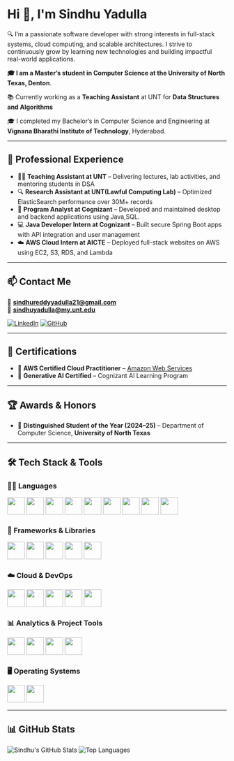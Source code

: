 # Hi 👋, I'm Sindhu Yadulla

🔍 I’m a passionate software developer with strong interests in full-stack systems, cloud computing, and scalable architectures. I strive to continuously grow by learning new technologies and building impactful real-world applications.

**🎓 I am a Master’s student in Computer Science at the **University of North Texas**, Denton**.  

📚 Currently working as a **Teaching Assistant** at UNT for **Data Structures and Algorithms**

🎓 I completed my Bachelor’s in Computer Science and Engineering at **Vignana Bharathi Institute of Technology**, Hyderabad.

---

## 💼 Professional Experience

- 👩‍🏫 **Teaching Assistant at UNT** – Delivering lectures, lab activities, and mentoring students in DSA
- 🔍 **Research Assistant at UNT(Lawful Computing Lab)** – Optimized ElasticSearch performance over 30M+ records
- 💼 **Program Analyst at Cognizant** – Developed and maintained desktop and backend applications using Java,SQL.
- 💻 **Java Developer Intern at Cognizant** – Built secure Spring Boot apps with API integration and user management
- ☁️ **AWS Cloud Intern at AICTE** – Deployed full-stack websites on AWS using EC2, S3, RDS, and Lambda

---

## 📫 Contact Me

📧 **sindhureddyyadulla21@gmail.com**  
📧 **sindhuyadulla@my.unt.edu**

[![LinkedIn](https://img.shields.io/badge/-LinkedIn-blue?logo=linkedin&style=for-the-badge)](https://linkedin.com/in/sindhu-yadulla-42071a212)
[![GitHub](https://img.shields.io/badge/-GitHub-black?logo=github&style=for-the-badge)](https://github.com/sindhureddyyadulla)

---
## 🏅 Certifications

- 🧠 **AWS Certified Cloud Practitioner** – [Amazon Web Services](https://aws.amazon.com/certification/certified-cloud-practitioner/)
- 🤖 **Generative AI Certified** – Cognizant AI Learning Program

---

## 🏆 Awards & Honors

- 🏅 **Distinguished Student of the Year (2024–25)** – Department of Computer Science, **University of North Texas**
---

## 🛠️ Tech Stack & Tools

### 👩‍💻 Languages
<p align="left">
  <a href="https://www.java.com/"><img src="https://cdn.jsdelivr.net/gh/devicons/devicon/icons/java/java-original.svg" width="40" /></a>
  <a href="https://www.python.org/"><img src="https://cdn.jsdelivr.net/gh/devicons/devicon/icons/python/python-original.svg" width="40" /></a>
  <a href="https://en.wikipedia.org/wiki/C_(programming_language)"><img src="https://cdn.jsdelivr.net/gh/devicons/devicon/icons/c/c-original.svg" width="40" /></a>
  <a href="https://developer.mozilla.org/en-US/docs/Web/JavaScript"><img src="https://cdn.jsdelivr.net/gh/devicons/devicon/icons/javascript/javascript-original.svg" width="40" /></a>
  <a href="https://www.typescriptlang.org/"><img src="https://cdn.jsdelivr.net/gh/devicons/devicon/icons/typescript/typescript-original.svg" width="40" /></a>
  <a href="https://developer.mozilla.org/en-US/docs/Web/HTML"><img src="https://cdn.jsdelivr.net/gh/devicons/devicon/icons/html5/html5-original.svg" width="40" /></a>
  <a href="https://developer.mozilla.org/en-US/docs/Web/CSS"><img src="https://cdn.jsdelivr.net/gh/devicons/devicon/icons/css3/css3-original.svg" width="40" /></a>
  <a href="https://www.mysql.com/"><img src="https://cdn.jsdelivr.net/gh/devicons/devicon/icons/mysql/mysql-original.svg" width="40" /></a>
  <a href="https://www.postgresql.org/"><img src="https://cdn.jsdelivr.net/gh/devicons/devicon/icons/postgresql/postgresql-original.svg" width="40" /></a>
</p>

### 🧩 Frameworks & Libraries
<p align="left">
  <a href="https://spring.io/projects/spring-boot"><img src="https://cdn.jsdelivr.net/gh/devicons/devicon/icons/spring/spring-original.svg" width="40" /></a>
  <a href="https://www.djangoproject.com/"><img src="https://cdn.jsdelivr.net/gh/devicons/devicon/icons/django/django-plain.svg" width="40" /></a>
  <a href="https://reactjs.org/"><img src="https://cdn.jsdelivr.net/gh/devicons/devicon/icons/react/react-original.svg" width="40" /></a>
  <a href="https://pytorch.org/"><img src="https://cdn.jsdelivr.net/gh/devicons/devicon/icons/pytorch/pytorch-original.svg" width="40" /></a>
  <a href="https://www.tensorflow.org/"><img src="https://cdn.jsdelivr.net/gh/devicons/devicon/icons/tensorflow/tensorflow-original.svg" width="40" /></a>
</p>

### ☁️ Cloud & DevOps
<p align="left">
  <a href="https://aws.amazon.com/"><img src="https://img.icons8.com/color/48/000000/amazon-web-services.png" width="40"/></a>
  <a href="https://azure.microsoft.com/"><img src="https://cdn.jsdelivr.net/gh/devicons/devicon/icons/azure/azure-original.svg" width="40" /></a>
  <a href="https://www.docker.com/"><img src="https://cdn.jsdelivr.net/gh/devicons/devicon/icons/docker/docker-original.svg" width="40" /></a>
  <a href="https://kubernetes.io/"><img src="https://cdn.jsdelivr.net/gh/devicons/devicon/icons/kubernetes/kubernetes-plain.svg" width="40" /></a>
  <a href="https://git-scm.com/"><img src="https://cdn.jsdelivr.net/gh/devicons/devicon/icons/git/git-original.svg" width="40" /></a>
</p>

### 📊 Analytics & Project Tools
<p align="left">
  <a href="https://powerbi.microsoft.com/"><img src="https://img.icons8.com/color/48/000000/power-bi.png" width="40" /></a>
  <a href="https://www.tableau.com/"><img src="https://img.icons8.com/color/48/000000/tableau-software.png" width="40" /></a>
  <a href="https://www.postman.com/"><img src="https://img.icons8.com/external-tal-revivo-shadow-tal-revivo/48/000000/external-postman-is-the-only-complete-api-development-environment-logo-shadow-tal-revivo.png" width="40"/></a>
  <a href="https://www.atlassian.com/software/jira"><img src="https://img.icons8.com/ios-filled/50/000000/jira.png" width="40"/></a>
</p>

### 🖥️ Operating Systems
<p align="left">
  <a href="https://www.linux.org/"><img src="https://cdn.jsdelivr.net/gh/devicons/devicon/icons/linux/linux-original.svg" width="40" /></a>
  <a href="https://www.microsoft.com/en-us/windows"><img src="https://cdn.jsdelivr.net/gh/devicons/devicon/icons/windows8/windows8-original.svg" width="40" /></a>
</p>

---

## 📊 GitHub Stats
![Sindhu's GitHub Stats](https://github-readme-stats.vercel.app/api?username=sindhureddyyadulla&show_icons=true&theme=default&hide=stars,prs,issues)
![Top Languages](https://github-readme-stats.vercel.app/api/top-langs/?username=sindhureddyyadulla&layout=compact)

